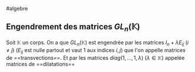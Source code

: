 #algebre 
## Engendrement des matrices $GL_n(\mathbb K)$
Soit $\mathbb K$ un corps. On a que $GL_n(\mathbb K)$ est engendrée par les matrices $I_n + \lambda E_{ij}$ ($i \not = j$) ($E_{ij}$ est nulle partout et vaut 1 aux indices $i,j$) que l'on appelle matrices de ==transvections==.
Et par les matrices $diag(1, \dots, 1, \lambda)$ ($\lambda \in \mathbb  K$) appelée matrices de ==dilatations==
